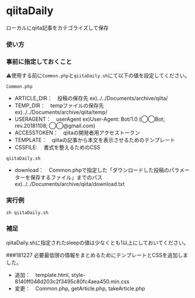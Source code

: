 # qiitaDaily
ローカルにqiita記事をカテゴライズして保存

### 使い方

### 事前に指定しておくこと
⚠️使用する前に`Common.php`と`qiitaDaily.sh`にて以下の値を設定してください。

`Common.php`
- ARTICLE_DIR：　投稿の保存先 ex)../../Documents/archive/qiita/
- TEMP_DIR：　tempファイルの保存先 ex)../../Documents/archive/qiita/temp/
- USERAGENT：　userAgent ex)User-Agent: Bot/1.0 (◯◯Bot; rev.20181108; ◯◯@gmail.com)
- ACCESSTOKEN：　qiitaの開発者用アクセストークン
- TEMPLATE：　qiitaの記事から本文を表示させるためのテンプレート
- CSSFILE: 　書式を整えるためのCSS

`qiitaDaily.sh`
- download：　Common.phpで指定した「ダウンロードした投稿のパラメーターを保存するファイル」までのパス ex)../../Documents/archive/qiita/download.txt

### 実行例
```
sh qiitaDaily.sh
```

### 補足
qiitaDaily.shに指定されたsleepの値は少なくとも1以上にしておいてください。

###181227
必要最低限の情報をまとめるためにテンプレートとCSSを追加しました。

- 追加：　template.html, style-8140ff048d203c2f3495c80fc4aea450.min.css
- 変更：　Common.php, getArticle.php, takeArticle.php
